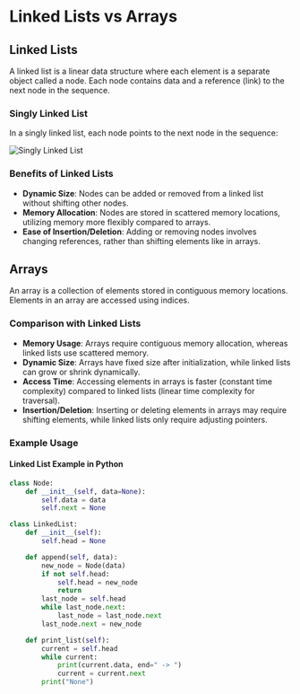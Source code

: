 # Linked Lists vs Arrays

## Linked Lists

A linked list is a linear data structure where each element is a separate object called a node. Each node contains data and a reference (link) to the next node in the sequence.

### Singly Linked List

In a singly linked list, each node points to the next node in the sequence:

![Singly Linked List](https://upload.wikimedia.org/wikipedia/commons/6/6d/Singly-linked-list.svg)

### Benefits of Linked Lists

- **Dynamic Size**: Nodes can be added or removed from a linked list without shifting other nodes.
- **Memory Allocation**: Nodes are stored in scattered memory locations, utilizing memory more flexibly compared to arrays.
- **Ease of Insertion/Deletion**: Adding or removing nodes involves changing references, rather than shifting elements like in arrays.

## Arrays

An array is a collection of elements stored in contiguous memory locations. Elements in an array are accessed using indices.

### Comparison with Linked Lists

- **Memory Usage**: Arrays require contiguous memory allocation, whereas linked lists use scattered memory.
- **Dynamic Size**: Arrays have fixed size after initialization, while linked lists can grow or shrink dynamically.
- **Access Time**: Accessing elements in arrays is faster (constant time complexity) compared to linked lists (linear time complexity for traversal).
- **Insertion/Deletion**: Inserting or deleting elements in arrays may require shifting elements, while linked lists only require adjusting pointers.

### Example Usage

#### Linked List Example in Python

```python
class Node:
    def __init__(self, data=None):
        self.data = data
        self.next = None

class LinkedList:
    def __init__(self):
        self.head = None

    def append(self, data):
        new_node = Node(data)
        if not self.head:
            self.head = new_node
            return
        last_node = self.head
        while last_node.next:
            last_node = last_node.next
        last_node.next = new_node

    def print_list(self):
        current = self.head
        while current:
            print(current.data, end=" -> ")
            current = current.next
        print("None")


